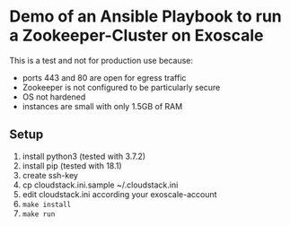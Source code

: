 # Demo of an Ansible Playbook to run a Zookeeper-Cluster on Exoscale

This is a test and not for production use because:
- ports 443 and 80 are open for egress traffic
- Zookeeper is not configured to be particularly secure
- OS not hardened
- instances are small with only 1.5GB of RAM

## Setup

1. install python3 (tested with 3.7.2)
1. install pip (tested with 18.1)
1. create ssh-key
1. cp cloudstack.ini.sample ~/.cloudstack.ini
1. edit cloudstack.ini according your exoscale-account
1. `make install`
1. `make run`
